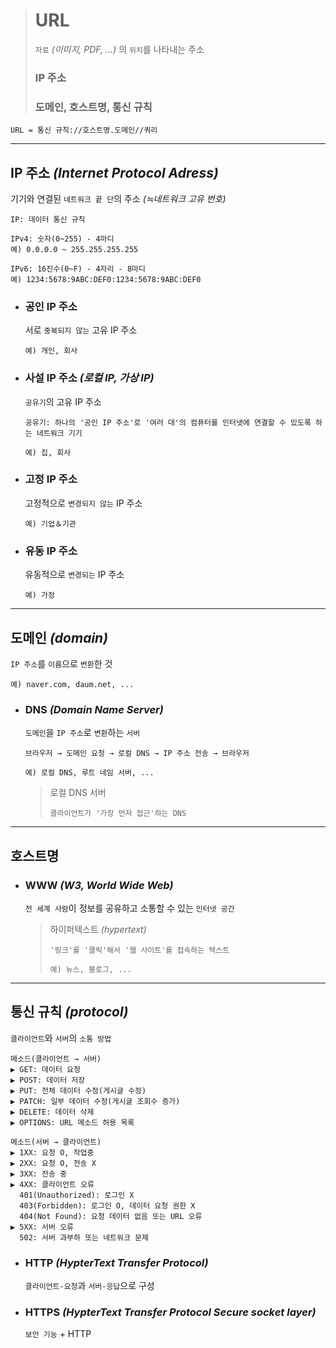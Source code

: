 

># URL
>`자료` *(이미지, PDF, ...)* 의 `위치`를 나타내는 주소 
>### IP 주소
>### 도메인, 호스트명, 통신 규칙
```angular2html
URL = 통신 규칙://호스트명.도메인//쿼리
```

---

## IP 주소 *(Internet Protocol Adress)*
기기와 연결된 `네트워크 끝 단`의 주소 *(≒네트워크 고유 번호)*
```angular2html
IP: 데이터 통신 규칙

IPv4: 숫자(0~255) - 4마디
예) 0.0.0.0 ~ 255.255.255.255

IPv6: 16진수(0~F) - 4자리 - 8마디
예) 1234:5678:9ABC:DEF0:1234:5678:9ABC:DEF0
```

+ ### 공인 IP 주소 
  서로 `중복되지 않는` 고유 IP 주소
  ```
  예) 개인, 회사
  ```
 
+ ### 사설 IP 주소 *(로컬 IP, 가상 IP)*
  `공유기`의 고유 IP 주소
  ```
  공유기: 하나의 '공인 IP 주소'로 '여러 대'의 컴퓨터를 인터넷에 연결할 수 있도록 하는 네트워크 기기
  
  예) 집, 회사
  ```

+ ### 고정 IP 주소
  고정적으로 `변경되지 않는` IP 주소
  ```
  예) 기업＆기관
  ```

+ ### 유동 IP 주소
  유동적으로 `변경되는` IP 주소
  ```
  예) 가정
  ```

---

## 도메인 *(domain)*
`IP 주소`를 `이름`으로 `변환`한 것
```angular2html
예) naver.com, daum.net, ...
```

+ ### DNS *(Domain Name Server)*
  `도메인`을 `IP 주소`로 `변환`하는 `서버`
  ```
  브라우저 → 도메인 요청 → 로컬 DNS → IP 주소 전송 → 브라우저
  
  예) 로컬 DNS, 루트 네임 서버, ...
  ```
    
  >로컬 DNS 서버 
  >```
  >클라이언트가 '가장 먼저 접근'하는 DNS
  >```
  
---

## 호스트명
+ ### WWW *(W3, World Wide Web)*
  `전 세계 사람`이 정보를 공유하고 소통할 수 있는 `인터넷 공간`

  >하이퍼텍스트 *(hypertext)*
  >```
  >'링크'를 '클릭'해서 '웹 사이트'를 접속하는 텍스트
  >
  >예) 뉴스, 블로그, ...
  >```

---

## 통신 규칙 *(protocol)*
`클라이언트`와 `서버`의 `소통 방법`
```angular2html
메소드(클라이언트 → 서버)
▶ GET: 데이터 요청
▶ POST: 데이터 저장
▶ PUT: 전체 데이터 수정(게시글 수정)
▶ PATCH: 일부 데이터 수정(게시글 조회수 증가)
▶ DELETE: 데이터 삭제
▶ OPTIONS: URL 메소드 허용 목록

메소드(서버 → 클라이언트)
▶ 1XX: 요청 O, 작업중
▶ 2XX: 요청 O, 전송 X
▶ 3XX: 전송 중
▶ 4XX: 클라이언트 오류
  401(Unauthorized): 로그인 X
  403(Forbidden): 로그인 O, 데이터 요청 권한 X 
  404(Not Found): 요청 데이터 없음 또는 URL 오류
▶ 5XX: 서버 오류
  502: 서버 과부하 또는 네트워크 문제
```

+ ### HTTP *(HypterText Transfer Protocol)*
  `클라이언트-요청`과 `서버-응답`으로 구성


+ ### HTTPS *(HypterText Transfer Protocol Secure socket layer)*
  `보안 기능` + HTTP

